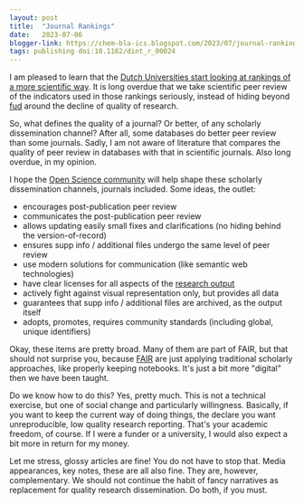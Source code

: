 ```yaml
---
layout: post
title:  "Journal Rankings"
date:   2023-07-06
blogger-link: https://chem-bla-ics.blogspot.com/2023/07/journal-rankings.html
tags: publishing doi:10.1162/dint_r_00024
---
```


I am pleased to learn that the [Dutch Universities start looking at rankings of a more scientific way](https://www.universiteitenvannederland.nl/nl_NL/nieuws-detail/nieuwsbericht/915-p-nederlandse-universiteiten-gaan-voortaan-anders-om-met-rankings-p.html).
It is long overdue that we take scientific peer review of the indicators used in those rankings seriously, instead of hiding beyond
[fud](https://en.wikipedia.org/wiki/Fear,_uncertainty,_and_doubt) around the decline of quality of research.

So, what defines the quality of a journal? Or better, of any scholarly dissemination channel? After all, some databases do better peer review
than some journals. Sadly, I am not aware of literature that compares the quality of peer review in databases with that in scientific journals.
Also long overdue, in my opinion.

I hope the [Open Science community](https://osc-international.com/) will help shape these scholarly dissemination channels, journals included.
Some ideas, the outlet:

* encourages post-publication peer review
* communicates the post-publication peer review
* allows updating easily small fixes and clarifications (no hiding behind the version-of-record)
* ensures supp info / additional files undergo the same level of peer review
* use modern solutions for communication (like semantic web technologies)
* have clear licenses for all aspects of the [research output](/2023/07/02/qeios-open-dissemination-platform-for.html)
* actively fight against visual representation only, but provides all data
* guarantees that supp info / additional files are archived, as the output itself
* adopts, promotes, requires community standards (including global, unique identifiers)

Okay, these items are pretty broad. Many of them are part of FAIR, but that should not surprise you, because [FAIR](https://doi.org/10.1162/dint_r_00024)
are just applying traditional scholarly approaches, like properly keeping notebooks. It's just a bit more "digital" then we have been taught.

Do we know how to do this? Yes, pretty much. This is not a technical exercise, but one of social change and particularly willingness. Basically, if you want
to keep the current way of doing things, the declare you want unreproducible, low quality research reporting. That's your academic freedom, of course.
If I were a funder or a university, I would also expect a bit more in return for my money.

Let me stress, glossy articles are fine! You do not have to stop that. Media appearances, key notes, these are all also fine. They are, however,
complementary. We should not continue the habit of fancy narratives as replacement for quality research dissemination. Do both, if you must.
